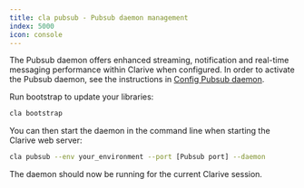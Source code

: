```yaml
---
title: cla pubsub - Pubsub daemon management
index: 5000
icon: console
---
```


The Pubsub daemon offers enhanced streaming, notification and real-time messaging performance within Clarive when
configured. In order to activate the Pubsub daemon, see the instructions in [Config Pubsub
daemon](/how-to/config-pubsub).

Run bootstrap to update your libraries:

```bash
cla bootstrap
```

You can then start the daemon in the command line when starting the Clarive web server:

```bash
cla pubsub --env your_environment --port [Pubsub port] --daemon
```

The daemon should now be running for the current Clarive session.
